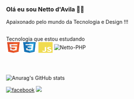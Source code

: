 ### Olá eu sou Netto d'Avila 👍🏻
Apaixonado pelo mundo da  Tecnologia e Design !!!
<h2 dir="auto"></h2>
Tecnologia que estou estudando

<div style="display: inline_block">
<img align="middle" alt="Netto-HTML" height="30" width="40" src="https://raw.githubusercontent.com/devicons/devicon/master/icons/html5/html5-original.svg" style="max-width: 100%;">
<img align="middle" alt="Rafa-CSS" height="30" width="40" src="https://raw.githubusercontent.com/devicons/devicon/master/icons/css3/css3-original.svg" style="max-width: 100%;">
<img align="middle" alt="Netto-Js" height="30" width="40" src="https://raw.githubusercontent.com/devicons/devicon/master/icons/javascript/javascript-plain.svg" style="max-width: 100%;">
<img align="middle" alt="Netto-PHP" height="30" width="40" src="https://icons.veryicon.com/png/o/business/vscode-program-item-icon/php-15.png" style="max-width: 100%;">
<h2 dir="auto"></h2>
</div>
<br/>

![Anurag's GitHub stats](https://github-readme-stats.vercel.app/api?username=nettodavila&show_icons=true&theme=tokyonight)

[![facebook](https://img.shields.io/badge/LinkedIn-0077B5?style=for-the-badge&logo=linkedin&logoColor=white)](https://www.linkedin.com/in/netto-d-avila-undefined-830285299/)
[![](https://img.shields.io/badge/Instagram-E4405F?style=for-the-badge&logo=instagram&logoColor=white)](https://www.instagram.com/netto_davila/)




